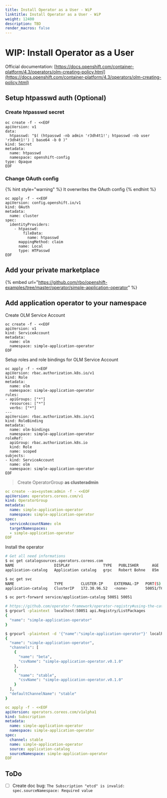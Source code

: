 ```yaml
---
title: Install Operator as a User - WiP
linktitle: Install Operator as a User - WiP
weight: 12400
description: TBD
render_macros: false
---
```

# WIP: Install Operator as a User

Official documentation: [https://docs.openshift.com/container-platform/4.3/operators/olm-creating-policy.html](https://docs.openshift.com/container-platform/4.3/operators/olm-creating-policy.html)

## Setup htpasswd auth \(Optional\)

### Create htpasswd secret

```text
oc create -f - <<EOF
apiVersion: v1
data:
  htpasswd: "$( (htpasswd -nb admin 'r3dh4t1!'; htpasswd -nb user 'r3dh4t1!') | base64 -b 0 )"
kind: Secret
metadata:
  name: htpasswd
  namespace: openshift-config
type: Opaque
EOF
```

### Change OAuth config

{% hint style="warning" %}
It overwrites the OAuth config
{% endhint %}

```text
oc apply -f - <<EOF
apiVersion: config.openshift.io/v1
kind: OAuth
metadata:
  name: cluster
spec:
  identityProviders:
    - htpasswd:
        fileData:
          name: htpasswd
      mappingMethod: claim
      name: Local
      type: HTPasswd
EOF
```

## Add your private marketplace

{% embed url="https://github.com/rbo/openshift-examples/tree/master/operator/simple-application-operator" %}

## Add application operator to your namespace

Create OLM Service Account

```text
oc create -f - <<EOF
apiVersion: v1
kind: ServiceAccount
metadata:
  name: olm
  namespace: simple-application-operator
EOF
```

Setup roles and role bindings for OLM Service Account

```text
oc apply -f - <<EOF
apiVersion: rbac.authorization.k8s.io/v1
kind: Role
metadata:
  name: olm
  namespace: simple-application-operator
rules:
- apiGroups: ["*"]
  resources: ["*"]
  verbs: ["*"]
---
apiVersion: rbac.authorization.k8s.io/v1
kind: RoleBinding
metadata:
  name: olm-bindings
  namespace: simple-application-operator
roleRef:
  apiGroup: rbac.authorization.k8s.io
  kind: Role
  name: scoped
subjects:
- kind: ServiceAccount
  name: olm
  namespace: simple-application-operator
EOF
```

> Create OperatorGroup **as clusteradmin**

```yaml
oc create --as=system:admin -f - <<EOF
apiVersion: operators.coreos.com/v1
kind: OperatorGroup
metadata:
  name: simple-application-operator
  namespace: simple-application-operator
spec:
  serviceAccountName: olm
  targetNamespaces:
  - simple-application-operator
EOF
```

Install the operator

```bash
# Get all need informations
$ oc get catalogsources.operators.coreos.com
NAME                  DISPLAY               TYPE   PUBLISHER      AGE
application-catalog   Application catalog   grpc   Robert Bohne   85m

$ oc get svc
NAME                  TYPE        CLUSTER-IP     EXTERNAL-IP   PORT(S)     AGE
application-catalog   ClusterIP   172.30.96.52   <none>        50051/TCP   87m

$ oc port-forward service/application-catalog 50051 50051

# https://github.com/operator-framework/operator-registry#using-the-catalog-locally
$ grpcurl -plaintext  localhost:50051 api.Registry/ListPackages
{
  "name": "simple-application-operator"
}

$ grpcurl -plaintext -d '{"name":"simple-application-operator"}' localhost:50051 api.Registry/GetPackage
{
  "name": "simple-application-operator",
  "channels": [
    {
      "name": "beta",
      "csvName": "simple-application-operator.v0.1.0"
    },
    {
      "name": "stable",
      "csvName": "simple-application-operator.v0.1.0"
    }
  ],
  "defaultChannelName": "stable"
}
```

```yaml
oc apply -f - <<EOF
apiVersion: operators.coreos.com/v1alpha1
kind: Subscription
metadata:
  name: simple-application-operator
  namespace: simple-application-operator
spec:
  channel: stable
  name: simple-application-operator
  source: application-catalog
  sourceNamespace: simple-application-operator
EOF
```

## ToDo

* [ ] Create doc bug: `The Subscription "etcd" is invalid: spec.sourceNamespace: Required value`
